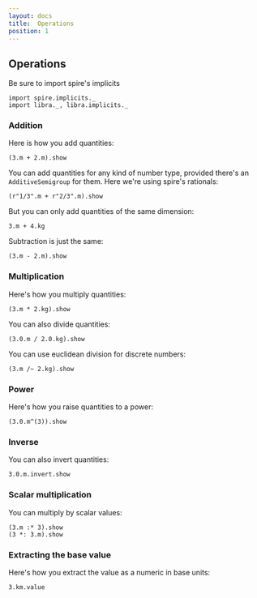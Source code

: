 ```yaml
---
layout: docs
title:  Operations
position: 1
---
```


## Operations

Be sure to import spire's implicits

```tut
import spire.implicits._
import libra._, libra.implicits._
```

### Addition

Here is how you add quantities:

```tut:book
(3.m + 2.m).show
```

You can add quantities for any kind of number type, provided there's an `AdditiveSemigroup` for them.
Here we're using spire's rationals:

```tut:book
(r"1/3".m + r"2/3".m).show
```

But you can only add quantities of the same dimension:

```tut:nofail:book
3.m + 4.kg
```

Subtraction is just the same:

```tut:book
(3.m - 2.m).show
```

### Multiplication
Here's how you multiply quantities:

```tut:book
(3.m * 2.kg).show
```
You can also divide quantities:

```tut:book
(3.0.m / 2.0.kg).show
```

You can use euclidean division for discrete numbers:

```tut:book
(3.m /~ 2.kg).show
```

### Power
Here's how you raise quantities to a power:

```tut:book
(3.0.m^(3)).show
```

### Inverse
You can also invert quantities:

```tut:book
3.0.m.invert.show
```

### Scalar multiplication
You can multiply by scalar values:

```tut:book
(3.m :* 3).show
(3 *: 3.m).show
```

### Extracting the base value
Here's how you extract the value as a numeric in base units:

```tut:book
3.km.value
```
